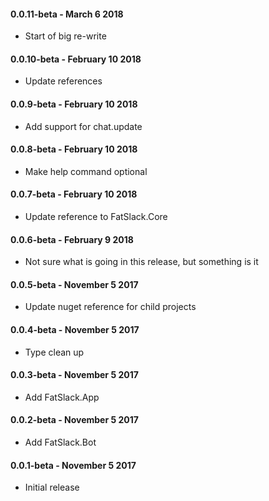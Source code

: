 #### 0.0.11-beta - March 6 2018

* Start of big re-write

#### 0.0.10-beta - February 10 2018

* Update references

#### 0.0.9-beta - February 10 2018

* Add support for chat.update

#### 0.0.8-beta - February 10 2018

* Make help command optional

#### 0.0.7-beta - February 10 2018

* Update reference to FatSlack.Core

#### 0.0.6-beta - February 9 2018

* Not sure what is going in this release, but something is it

#### 0.0.5-beta - November 5 2017

* Update nuget reference for child projects

#### 0.0.4-beta - November 5 2017

* Type clean up

#### 0.0.3-beta - November 5 2017

* Add FatSlack.App

#### 0.0.2-beta - November 5 2017

* Add FatSlack.Bot

#### 0.0.1-beta - November 5 2017

* Initial release
